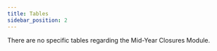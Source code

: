 ```yaml
---
title: Tables
sidebar_position: 2
---
```


There are no specific tables regarding the Mid-Year Closures Module.






